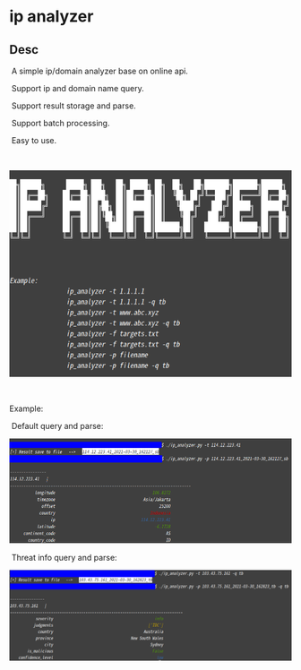 # ip analyzer


## Desc

​	A simple ip/domain analyzer base on online api.

​	Support ip and domain name query.

​	Support result storage and parse.

​	Support batch processing.

​	Easy to use.

</br>

![image-20210330162040455](README.assets/image-20210330162040455.png)

</br>

Example: 

​	Default query and parse:

![image-20210330162202370](README.assets/image-20210330162202370.png)


​	Threat info query and parse:

![image-20210330162908915](README.assets/image-20210330162908915.png)








